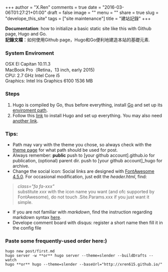 +++
author = "X.Ren"
comments = true
date = "2016-03-06T01:27:21+01:00"
draft = false
image = ""
menu = ""
share = true
slug = "develope_this_site"
tags = ["site maintenance"]
title = "建站記錄"
+++

**Documentation**: how to initialize a basic static site like this with Github page, Hugo and Go.  
**記錄文檔**：如何使用Github page，Hugo和Go便利地建造本站的基礎元素.

### System Enviroment

OSX El Capitan 10.11.3  
MacBook Pro（Retina，13 inch, early 2015)  
CPU: 2.7 GHz Intel Core i5  
Graphics: Intel Iris Graphics 6100 1536 MB

### Steps  

1. Hugo is compiled by Go, thus before everything, install [Go](https://golang.org) and set up its [enviroment path](http://blog.csdn.net/lan2720/article/details/20767941).
2. Follow this [link](http://blog.coderzh.com/2015/08/29/hugo/) to install Hugo and set up everything. You may also need [another link](http://blog.bpcoder.com/2015/12/hugo-create-blog/).  

### Tips:  

- Path may vary with the theme you chose, so always check with the [theme page](https://github.com/spf13/hugoThemes) for what path should be used for post.  
- Always remember: **public** push to [your github account].github.io for publication, (optional) parent dir. push to [your github account]_hugo for archive.
- Change the social icon: Social links are designed with [FontAwesome 4.5.0](https://fortawesome.github.io/Font-Awesome/). For occasional modification, just edit the *header.html*, find:  
> *class="fa fa-xxx"*   
substitute *xxx* with the icon name you want (and ofc supported by FontAwesome), do not touch .Site.Params.xxx if you just want it simple.  
- If you are not familiar with *markdown*, find the instruction regarding markdown syntax [here](http://www.jianshu.com/p/q81RER).  
- Develope comment board with disqus: register a short name then fill it in the config file


### Paste some frequently-used order here:)  

	hugo new post/first.md
	hugo server -w **or** hugo server --theme=slender --buildDrafts --watch
	hugo **or** hugo --theme=slender --baseUrl="http://xren615.github.io/"
